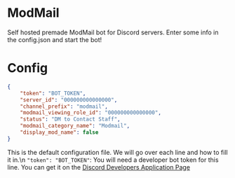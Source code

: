 # ModMail
Self hosted premade ModMail bot for Discord servers. Enter some info in the config.json and start the bot!

# Config
```json
{
    "token": "BOT_TOKEN",
    "server_id": "000000000000000",
    "channel_prefix": "modmail",
    "modmail_viewing_role_id": "000000000000000",
    "status": "DM to Contact Staff",
    "modmail_category_name": "Modmail",
    "display_mod_name": false
}
```
This is the default configuration file. We will go over each line and how to fill it in.\n
`"token": "BOT_TOKEN"`: You will need a developer bot token for this line. You can get it on the [Discord Developers Application Page](https://discord.com/developers/applications)
